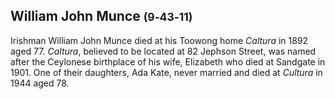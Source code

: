 ## William John Munce <small>(9‑43‑11)</small>

Irishman William John Munce died at his Toowong home *Caltura* in 1892 aged 77. *Caltura*, believed to be located at 82 Jephson Street, was named after the Ceylonese birthplace of his wife, Elizabeth who died at Sandgate in 1901. One of their daughters, Ada Kate, never married and died at *Cultura* in 1944 aged 78.
